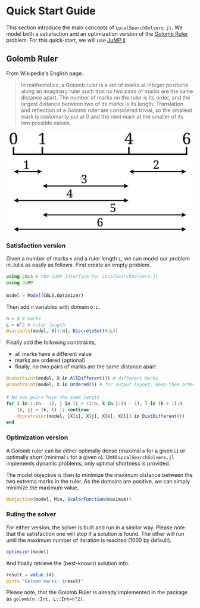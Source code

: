 # Quick Start Guide
This section introduce the main concepts of `LocalSearchSolvers.jl`. We model both a satisfaction and an optimization version of the [Golomb Ruler](https://en.wikipedia.org/wiki/Golomb_ruler) problem.
For this quick-start, we will use [JuMP.jl](https://github.com/jump-dev/JuMP.jl).

## Golomb Ruler
From Wikipedia's English page.
> In mathematics, a Golomb ruler is a set of marks at integer positions along an imaginary ruler such that no two pairs of marks are the same distance apart. The number of marks on the ruler is its order, and the largest distance between two of its marks is its length. Translation and reflection of a Golomb ruler are considered trivial, so the smallest mark is customarily put at 0 and the next mark at the smaller of its two possible values.

![](img/Golomb_Ruler-4.svg)

### Satisfaction version
Given a number of marks `n` and a ruler length `L`, we can model our problem in Julia as easily as follows. First create an empty problem.

 ```julia
using CBLS # the JuMP interface for LocalSearchSolvers.jl
using JuMP

model = Model(CBLS.Optimizer)
```

Then add `n` variables with domain `0:L`.

```julia
n = 4 # marks
L = n^2 # ruler length
@variable(model, X[1:n], DiscreteSet(0:L))
```

Finally add the following constraints,
* all marks have a different value
* marks are ordered (optional)
* finally, no two pairs of marks are the same distance apart

```julia
@constraint(model, X in AllDifferent()) # different marks
@constraint(model, X in Ordered()) # for output layout, keep them ordered

# No two pairs have the same length
for i in 1:(n - 1), j in (i + 1):n, k in i:(n - 1), l in (k + 1):n
    (i, j) < (k, l) || continue
    @constraint(model, [X[i], X[j], X[k], X[l]] in DistDifferent())
end
```

### Optimization version
A Golomb ruler can be either optimally dense (maximal `m` for a given `L`) or optimally short (minimal `L` for a given `n`). Until `LocalSearchSolvers.jl` implements dynamic problems, only optimal shortness is provided.

The model objective is then to minimize the maximum distance between the two extrema marks in the ruler. As the domains are positive, we can simply minimize the maximum value.

```julia
@objective(model, Min, ScalarFunction(maximum))
```

### Ruling the solver
For either version, the solver is built and run in a similar way. Please note that the satisfaction one will stop if a solution is found. The other will run until the maximum number of iteration is reached (1000 by default).

```julia
optimize!(model)
```

And finally retrieve the (best-known) solution info.

```julia
result = value.(X)
@info "Golomb marks: $result"
```

Please note, that the Golomb Ruler is already implemented in the package as `golomb(n::Int, L::Int=n^2)`.

